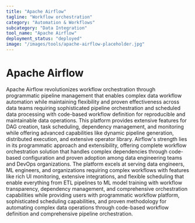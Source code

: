 ```yaml
---
title: "Apache Airflow"
tagline: "Workflow orchestration"
category: "Automation & Workflows"
subcategory: "Data Integration"
tool_name: "Apache Airflow"
deployment_status: "deployed"
image: "/images/tools/apache-airflow-placeholder.jpg"
---
```


# Apache Airflow

Apache Airflow revolutionizes workflow orchestration through programmatic pipeline management that enables complex data workflow automation while maintaining flexibility and proven effectiveness across data teams requiring sophisticated pipeline orchestration and scheduled data processing with code-based workflow definition for reproducible and maintainable data operations. This platform provides extensive features for DAG creation, task scheduling, dependency management, and monitoring while offering advanced capabilities like dynamic pipeline generation, distributed execution, and extensive operator library. Airflow's strength lies in its programmatic approach and extensibility, offering complete workflow orchestration solution that handles complex dependencies through code-based configuration and proven adoption among data engineering teams and DevOps organizations. The platform excels at serving data engineers, ML engineers, and organizations requiring complex workflows with features like rich UI monitoring, extensive integrations, and flexible scheduling that enable everything from ETL pipelines to ML model training with workflow transparency, dependency management, and comprehensive orchestration capabilities while providing users with programmatic workflow platform, sophisticated scheduling capabilities, and proven methodology for automating complex data operations through code-based workflow definition and comprehensive pipeline orchestration.